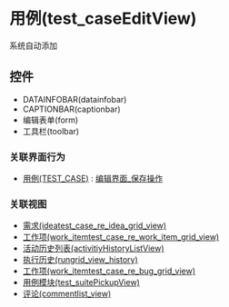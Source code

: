 # 用例(test_caseEditView)  <!-- {docsify-ignore-all} -->

系统自动添加


<el-skeleton style="width:60%">
	<template #template>
		<div style="padding-bottom: 5px;">
			<div style="height:40px;display: flex;align-items: center;justify-content: space-between;">
				<el-tooltip content="页面标题">
					<el-skeleton-item variant="text" style="height:40px;"></el-skeleton-item>
				</el-tooltip>
				<el-skeleton style="width:250px;">
					<template #template>
						<el-tooltip content="工具栏">
							<div style="display: flex;align-items: center;justify-content:end">
								<el-skeleton-item variant="text" style="margin-left: 10px;height:40px;width:80px"></el-skeleton-item>
								<el-skeleton-item variant="text" style="margin-left: 10px;height:40px;width:80px"></el-skeleton-item>
								<el-skeleton-item variant="text" style="margin-left: 10px;height:40px;width:80px"></el-skeleton-item>
							</div>
						</el-tooltip>
					</template>
				</el-skeleton>
			</div>
		</div>
		<el-tooltip content="编辑表单">
			<el-skeleton-item variant="p" style="height:300px"></el-skeleton-item>
		</el-tooltip>
	</template>
</el-skeleton>


## 控件
  * DATAINFOBAR(datainfobar)
  * CAPTIONBAR(captionbar)
  * 编辑表单(form)
  * 工具栏(toolbar)


### 关联界面行为
  * [用例(TEST_CASE)](module/TestMgmt/Test_case) : [编辑界面_保存操作](module/TestMgmt/Test_case#界面行为)

### 关联视图
  * [需求(ideatest_case_re_idea_grid_view)](app/view/ideatest_case_re_idea_grid_view)
  * [工作项(work_itemtest_case_re_work_item_grid_view)](app/view/work_itemtest_case_re_work_item_grid_view)
  * [活动历史列表(activitiyHistoryListView)](app/view/activitiyHistoryListView)
  * [执行历史(rungrid_view_history)](app/view/rungrid_view_history)
  * [工作项(work_itemtest_case_re_bug_grid_view)](app/view/work_itemtest_case_re_bug_grid_view)
  * [用例模块(test_suitePickupView)](app/view/test_suitePickupView)
  * [评论(commentlist_view)](app/view/commentlist_view)

<script>
 const { createApp } = Vue
  createApp({
    data() {
      return {
        message: '!'
      }
    }
  }).use(ElementPlus).mount('#app')
</script>